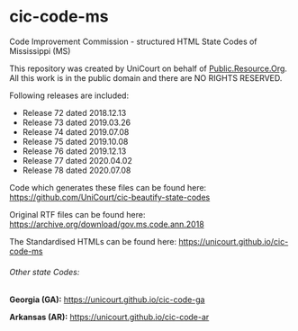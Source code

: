 # cic-code-ms
Code Improvement Commission - structured HTML State Codes of Mississippi (MS)

This repository was created by UniCourt on behalf of [Public.Resource.Org](https://public.resource.org/). All this work is in the public domain and there are NO RIGHTS RESERVED.

Following releases are included:

* Release 72 dated 2018.12.13
* Release 73 dated 2019.03.26
* Release 74 dated 2019.07.08
* Release 75 dated 2019.10.08
* Release 76 dated 2019.12.13
* Release 77 dated 2020.04.02
* Release 78 dated 2020.07.08

Code which generates these files can be found here: https://github.com/UniCourt/cic-beautify-state-codes

Original RTF files can be found here: https://archive.org/download/gov.ms.code.ann.2018

The Standardised HTMLs can be found here: https://unicourt.github.io/cic-code-ms

###### Other state Codes:

**Georgia (GA):** https://unicourt.github.io/cic-code-ga

**Arkansas (AR):** https://unicourt.github.io/cic-code-ar